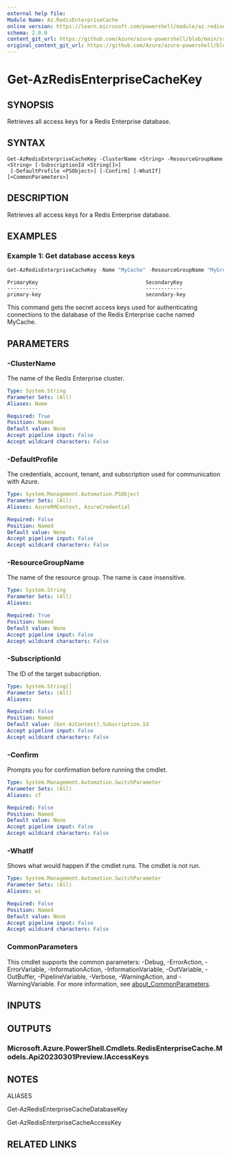 ```yaml
---
external help file: 
Module Name: Az.RedisEnterpriseCache
online version: https://learn.microsoft.com/powershell/module/az.redisenterprisecache/get-azredisenterprisecachekey
schema: 2.0.0
content_git_url: https://github.com/Azure/azure-powershell/blob/main/src/RedisEnterpriseCache/RedisEnterpriseCache/help/Get-AzRedisEnterpriseCacheKey.md
original_content_git_url: https://github.com/Azure/azure-powershell/blob/main/src/RedisEnterpriseCache/RedisEnterpriseCache/help/Get-AzRedisEnterpriseCacheKey.md
---
```


# Get-AzRedisEnterpriseCacheKey

## SYNOPSIS
Retrieves all access keys for a Redis Enterprise database.

## SYNTAX

```
Get-AzRedisEnterpriseCacheKey -ClusterName <String> -ResourceGroupName <String> [-SubscriptionId <String[]>]
 [-DefaultProfile <PSObject>] [-Confirm] [-WhatIf] [<CommonParameters>]
```

## DESCRIPTION
Retrieves all access keys for a Redis Enterprise database.

## EXAMPLES

### Example 1: Get database access keys
```powershell
Get-AzRedisEnterpriseCacheKey -Name "MyCache" -ResourceGroupName "MyGroup"
```

```output
PrimaryKey                                   SecondaryKey
----------                                   ------------
primary-key                                  secondary-key

```

This command gets the secret access keys used for authenticating connections to the database of the Redis Enterprise cache named MyCache.

## PARAMETERS

### -ClusterName
The name of the Redis Enterprise cluster.

```yaml
Type: System.String
Parameter Sets: (All)
Aliases: Name

Required: True
Position: Named
Default value: None
Accept pipeline input: False
Accept wildcard characters: False
```

### -DefaultProfile
The credentials, account, tenant, and subscription used for communication with Azure.

```yaml
Type: System.Management.Automation.PSObject
Parameter Sets: (All)
Aliases: AzureRMContext, AzureCredential

Required: False
Position: Named
Default value: None
Accept pipeline input: False
Accept wildcard characters: False
```

### -ResourceGroupName
The name of the resource group.
The name is case insensitive.

```yaml
Type: System.String
Parameter Sets: (All)
Aliases:

Required: True
Position: Named
Default value: None
Accept pipeline input: False
Accept wildcard characters: False
```

### -SubscriptionId
The ID of the target subscription.

```yaml
Type: System.String[]
Parameter Sets: (All)
Aliases:

Required: False
Position: Named
Default value: (Get-AzContext).Subscription.Id
Accept pipeline input: False
Accept wildcard characters: False
```

### -Confirm
Prompts you for confirmation before running the cmdlet.

```yaml
Type: System.Management.Automation.SwitchParameter
Parameter Sets: (All)
Aliases: cf

Required: False
Position: Named
Default value: None
Accept pipeline input: False
Accept wildcard characters: False
```

### -WhatIf
Shows what would happen if the cmdlet runs.
The cmdlet is not run.

```yaml
Type: System.Management.Automation.SwitchParameter
Parameter Sets: (All)
Aliases: wi

Required: False
Position: Named
Default value: None
Accept pipeline input: False
Accept wildcard characters: False
```

### CommonParameters
This cmdlet supports the common parameters: -Debug, -ErrorAction, -ErrorVariable, -InformationAction, -InformationVariable, -OutVariable, -OutBuffer, -PipelineVariable, -Verbose, -WarningAction, and -WarningVariable. For more information, see [about_CommonParameters](http://go.microsoft.com/fwlink/?LinkID=113216).

## INPUTS

## OUTPUTS

### Microsoft.Azure.PowerShell.Cmdlets.RedisEnterpriseCache.Models.Api20230301Preview.IAccessKeys

## NOTES

ALIASES

Get-AzRedisEnterpriseCacheDatabaseKey

Get-AzRedisEnterpriseCacheAccessKey

## RELATED LINKS

